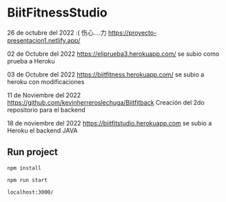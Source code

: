 # BiitFitnessStudio
26 de octubre del 2022  :( 伤心....力
https://proyecto-presentacion1.netlify.app/ 

02 de Octubre del 2022 
https://eliprueba3.herokuapp.com/  se subio como prueba a Heroku 

03 de Octubre del 2022
https://biitfitness.herokuapp.com/
  se subio a heroku con modificaciones


11 de Noviembre del 2022 
https://github.com/kevinherreroslechuga/Biitfitback    Creación del 2do repositorio para el backend

18 de noviembre del 2022
https://biitfitstudio.herokuapp.com  se subio a Heroku el backend JAVA


## Run project

```
npm install
```

```
npm run start
```

```
localhost:3000/
```

